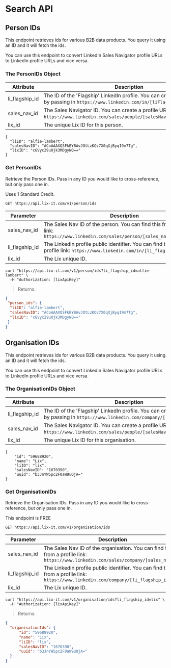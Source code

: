 # Search API

## Person IDs

This endpoint retrieves ids for various B2B data products. You query it using an ID and it will fetch the ids.

You can use this endpoint to convert LinkedIn Sales Navigator profile URLs to LinkedIn profile URLs and vice versa.

### The PersonIDs Object

Attribute | Description
--------- | -----------
li_flagship_id | The ID of the 'Flagship' LinkedIn profile. You can create a profile URL by passing in `https://www.linkedin.com/in/[liFlagshipID]`.
sales_nav_id     | The Sales Navigator ID. You can create a profile URL by passing in `https://www.linkedin.com/sales/people/[salesNavID],NAME,undefined`.
lix_id     | The unique Lix ID for this person.

```shell
{
  "liID": "alfie-lambert",
  "salesNavID": "ACoAAAXQSFkBYBAvJOtLzKQz7X0qXjByqI9m7Tg",
  "lixID": "cGVyc29uOjk3MDgyNQ=="
}
```

### Get PersonIDs

Retrieve the Person IDs. Pass in any ID you would like to cross-reference, but only pass one in. 

<aside class="notice"> Uses 1 Standard Credit.</aside>

`GET https://api.lix-it.com/v1/person/ids`

Parameter | Description
--------- | -----------
sales_nav_id | The Sales Nav ID of the person. You can find this from a profile link: `https://www.linkedin.com/sales/person/[sales_nav_id],NAME,XXXX`
li_flagship_id | The Linkedin profile public identifier. You can find this from a profile link: `https://www.linkedin.com/in/[li_flagship_id]`
lix_id | The Lix unique ID.

```shell
curl "https://api.lix-it.com/v1/person/ids?li_flagship_id=alfie-lambert" \
  -H "Authorization: [lixApiKey]"
```

> Returns:

```json
{
 "person_ids": {
  "liID": "alfie-lambert",
  "salesNavID": "ACoAAAXQSFkBYBAvJOtLzKQz7X0qXjByqI9m7Tg",
  "lixID": "cGVyc29uOjk3MDgyNQ=="
 }
}
```

## Organisation IDs

This endpoint retrieves ids for various B2B data products. You query it using an ID and it will fetch the ids.

You can use this endpoint to convert LinkedIn Sales Navigator profile URLs to LinkedIn profile URLs and vice versa.

### The OrganisationIDs Object

Attribute | Description
--------- | -----------
li_flagship_id | The ID of the 'Flagship' LinkedIn profile. You can create a profile URL by passing in `https://www.linkedin.com/company/[liFlagshipID]`.
sales_nav_id     | The Sales Navigator ID. You can create a profile URL by passing in `https://www.linkedin.com/sales/people/[salesNavID],NAME,undefined`.
lix_id     | The unique Lix ID for this organisation.

```shell
{
    "id": "59688920",
    "name": "Lix",
    "liID": "lix",
    "salesNavID": "1670390",
    "uuid": "b3JnYW5pc2F0aW9uOjA="
}
```

### Get OrganisationIDs

Retrieve the Organisation IDs. Pass in any ID you would like to cross-reference, but only pass one in. 

<aside class="notice">This endpoint is FREE</aside>

`GET https://api.lix-it.com/v1/organisation/ids`

Parameter | Description
--------- | -----------
sales_nav_id | The Sales Nav ID of the organisation. You can find this from a profile link: `https://www.linkedin.com/sales/company/[sales_nav_id]`
li_flagship_id | The Linkedin profile public identifier. You can find this from a profile link: `https://www.linkedin.com/company/[li_flagship_id]`
lix_id | The Lix unique ID.

```shell
curl "https://api.lix-it.com/v1/organisation/ids?li_flagship_id=lix" \
  -H "Authorization: [lixApiKey]"
```

> Returns:

```json
{
  "organisationIds": {
      "id": "59688920",
      "name": "Lix",
      "liID": "lix",
      "salesNavID": "1670390",
      "uuid": "b3JnYW5pc2F0aW9uOjA="
  }
}
```
